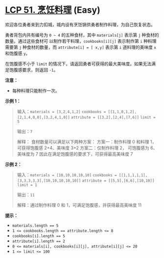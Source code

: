 # [LCP 51. 烹饪料理][link] (Easy)

[link]: https://leetcode.cn/problems/UEcfPD/

欢迎各位勇者来到力扣城，城内设有烹饪锅供勇者制作料理，为自己恢复状态。

勇者背包内共有编号为 `0 ~ 4` 的五种食材，其中 `materials[j]` 表示第 `j` 种食材的数量。通过这些食材可
以制作若干料理，`cookbooks[i][j]` 表示制作第 `i` 种料理需要第 `j` 种食材的数量，而 `attribute[i] = [
x,y]` 表示第 `i` 道料理的美味度 `x` 和饱腹感 `y`。

在饱腹感不小于 `limit` 的情况下，请返回勇者可获得的最大美味度。如果无法满足饱腹感要求，则返回 `-1`。

**注意：**
- 每种料理只能制作一次。

**示例 1：**
>输入：`materials = [3,2,4,1,2]`
>`cookbooks = [[1,1,0,1,2],[2,1,4,0,0],[3,2,4,1,0]]`
>`attribute = [[3,2],[2,4],[7,6]]`
>`limit = 5`
>
>输出：`7`
>
>解释：
>食材数量可以满足以下两种方案：
>方案一：制作料理 0 和料理 1，可获得饱腹感 2+4、美味度 3+2
>方案二：仅制作料理 2， 可饱腹感为 6、美味度为 7
>因此在满足饱腹感的要求下，可获得最高美味度 7

**示例 2：**
>输入：`materials = [10,10,10,10,10]`
>`cookbooks = [[1,1,1,1,1],[3,3,3,3,3],[10,10,10,10,10]]`
>`attribute = [[5,5],[6,6],[10,10]]`
>`limit = 1`
>
>输出：`11`
>
>解释：通过制作料理 0 和 1，可满足饱腹感，并获得最高美味度 11

**提示：**
+ `materials.length == 5`
+ `1 <= cookbooks.length == attribute.length <= 8`
+ `cookbooks[i].length == 5`
+ `attribute[i].length == 2`
+ `0 <= materials[i], cookbooks[i][j], attribute[i][j] <= 20`
+ `1 <= limit <= 100`
